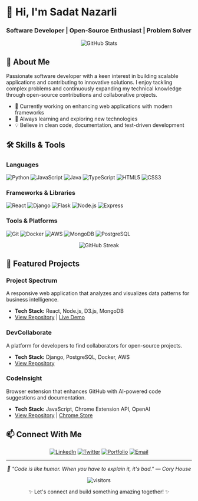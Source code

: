 # 👋 Hi, I'm Sadat Nazarli
### Software Developer | Open-Source Enthusiast | Problem Solver

<div align="center">
  <img src="https://github-readme-stats.vercel.app/api?username=sadatnazarli&show_icons=true&theme=radical" alt="GitHub Stats" />
</div>

## 💫 About Me

Passionate software developer with a keen interest in building scalable applications and contributing to innovative solutions. I enjoy tackling complex problems and continuously expanding my technical knowledge through open-source contributions and collaborative projects.

- 🔭 Currently working on enhancing web applications with modern frameworks
- 🌱 Always learning and exploring new technologies
- 💡 Believe in clean code, documentation, and test-driven development

## 🛠️ Skills & Tools

### Languages
![Python](https://img.shields.io/badge/-Python-3776AB?style=flat&logo=python&logoColor=white)
![JavaScript](https://img.shields.io/badge/-JavaScript-F7DF1E?style=flat&logo=javascript&logoColor=black)
![Java](https://img.shields.io/badge/-Java-007396?style=flat&logo=java&logoColor=white)
![TypeScript](https://img.shields.io/badge/-TypeScript-3178C6?style=flat&logo=typescript&logoColor=white)
![HTML5](https://img.shields.io/badge/-HTML5-E34F26?style=flat&logo=html5&logoColor=white)
![CSS3](https://img.shields.io/badge/-CSS3-1572B6?style=flat&logo=css3&logoColor=white)

### Frameworks & Libraries
![React](https://img.shields.io/badge/-React-61DAFB?style=flat&logo=react&logoColor=black)
![Django](https://img.shields.io/badge/-Django-092E20?style=flat&logo=django&logoColor=white)
![Flask](https://img.shields.io/badge/-Flask-000000?style=flat&logo=flask&logoColor=white)
![Node.js](https://img.shields.io/badge/-Node.js-339933?style=flat&logo=node.js&logoColor=white)
![Express](https://img.shields.io/badge/-Express-000000?style=flat&logo=express&logoColor=white)

### Tools & Platforms
![Git](https://img.shields.io/badge/-Git-F05032?style=flat&logo=git&logoColor=white)
![Docker](https://img.shields.io/badge/-Docker-2496ED?style=flat&logo=docker&logoColor=white)
![AWS](https://img.shields.io/badge/-AWS-232F3E?style=flat&logo=amazon-aws&logoColor=white)
![MongoDB](https://img.shields.io/badge/-MongoDB-47A248?style=flat&logo=mongodb&logoColor=white)
![PostgreSQL](https://img.shields.io/badge/-PostgreSQL-4169E1?style=flat&logo=postgresql&logoColor=white)

<div align="center">
  <img src="https://streak-stats.demolab.com/?user=sadatnazarli&theme=dark" alt="GitHub Streak" />
</div>

## 🚀 Featured Projects

### Project Spectrum
A responsive web application that analyzes and visualizes data patterns for business intelligence.
- **Tech Stack:** React, Node.js, D3.js, MongoDB
- [View Repository](https://github.com/sadatnazarli/project-spectrum) | [Live Demo](https://project-spectrum.vercel.app)

### DevCollaborate
A platform for developers to find collaborators for open-source projects.
- **Tech Stack:** Django, PostgreSQL, Docker, AWS
- [View Repository](https://github.com/sadatnazarli/dev-collaborate)

### CodeInsight
Browser extension that enhances GitHub with AI-powered code suggestions and documentation.
- **Tech Stack:** JavaScript, Chrome Extension API, OpenAI
- [View Repository](https://github.com/sadatnazarli/code-insight) | [Chrome Store](https://chrome.google.com/webstore/codeinsight)

## 📫 Connect With Me

<p align="center">
  <a href="https://linkedin.com/in/sadatnazarli"><img src="https://img.shields.io/badge/-LinkedIn-0077B5?style=flat&logo=linkedin&logoColor=white" alt="LinkedIn" /></a>
  <a href="https://twitter.com/sadatnazarli"><img src="https://img.shields.io/badge/-Twitter-1DA1F2?style=flat&logo=twitter&logoColor=white" alt="Twitter" /></a>
  <a href="https://sadatnazarli.dev"><img src="https://img.shields.io/badge/-Portfolio-000000?style=flat&logo=react&logoColor=white" alt="Portfolio" /></a>
  <a href="mailto:hello@sadatnazarli.dev"><img src="https://img.shields.io/badge/-Email-D14836?style=flat&logo=gmail&logoColor=white" alt="Email" /></a>
</p>

---

<div align="center">
  <p><i>💭 "Code is like humor. When you have to explain it, it's bad." — Cory House</i></p>
  <img src="https://visitor-badge.glitch.me/badge?page_id=sadatnazarli.sadatnazarli" alt="visitors" />
</div>

<p align="center">✨ Let's connect and build something amazing together! ✨</p>
